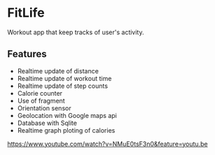 # FitLife
Workout app that keep tracks of user's activity.

## Features
- Realtime update of distance
- Realtime update of workout time
- Realtime update of step counts
- Calorie counter
- Use of fragment
- Orientation sensor
- Geolocation with Google maps api
- Database with Sqlite
- Realtime graph ploting of calories 

https://www.youtube.com/watch?v=NMuE0tsF3n0&feature=youtu.be
